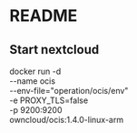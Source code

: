 # README #

## Start nextcloud
<!-- docker run -d \
    --name ocis \
    -p 9200:9200 \
    -v /mnt/raid1/applications/owncloud:/var/tmp/ocis \
    owncloud/ocis:1.4.0-linux-arm64 -->


docker run -d \
    --name ocis \
    --env-file="operation/ocis/env" \
    -e PROXY_TLS=false \
    -p 9200:9200 \
    owncloud/ocis:1.4.0-linux-arm